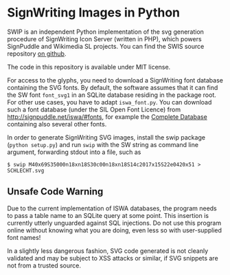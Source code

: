 # SignWriting Images in Python

SWIP is an independent Python implementation of the svg generation
procedure of SignWriting Icon Server (written in PHP), which powers
SignPuddle and Wikimedia SL projects. You can find the SWIS source
repository [on github](https://github.com/Slevinski/swis).

The code in this repository is available under MIT license.

For access to the glyphs, you need to download a SignWriting font
database containing the SVG fonts. By default, the software assumes
that it can find the SW font `font_svg1` in an SQLite database
residing in the package root. For other use cases, you have to adapt
`iswa_font.py`. You can download such a font database (under the SIL
Open Font Licence) from http://signpuddle.net/iswa/#fonts, for example
the [Complete Database](http://signpuddle.net/iswa/iswa_full_sql3.zip)
containing also several other fonts.

In order to generate SignWriting SVG images, install the swip package
(`python setup.py`) and run `swip` with the SW string as command line
argument, forwarding stdout into a file, such as

```
$ swip M40x69S35000n18xn18S30c00n18xn18S14c2017x15S22e0420x51 > SCHLECHT.svg
```

## Unsafe Code Warning

Due to the current implementation of ISWA databases, the program needs
to pass a table name to an SQLite query at some point. This insertion
is currently utterly unguarded against SQL injections. Do not use this
program online without knowing what you are doing, even less so with
user-supplied font names!

In a slightly less dangerous fashion, SVG code generated is not
cleanly validated and may be subject to XSS attacks or similar, if SVG
snippets are not from a trusted source.

